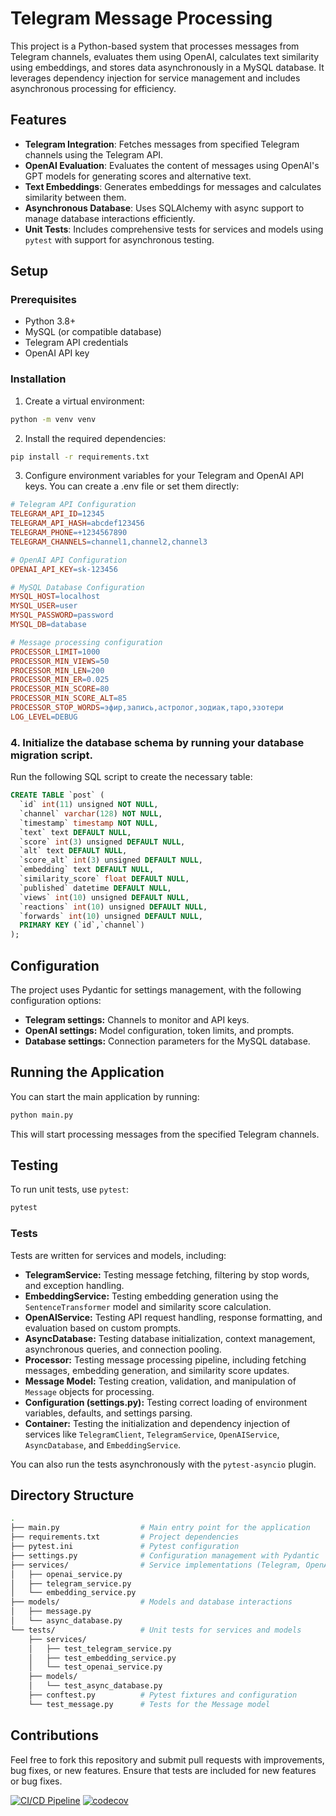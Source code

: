 # Telegram Message Processing

This project is a Python-based system that processes messages from Telegram channels, evaluates them using OpenAI,
calculates text similarity using embeddings, and stores data asynchronously in a MySQL database. It leverages dependency
injection for service management and includes asynchronous processing for efficiency.

## Features

- **Telegram Integration**: Fetches messages from specified Telegram channels using the Telegram API.
- **OpenAI Evaluation**: Evaluates the content of messages using OpenAI's GPT models for generating scores and
  alternative text.
- **Text Embeddings**: Generates embeddings for messages and calculates similarity between them.
- **Asynchronous Database**: Uses SQLAlchemy with async support to manage database interactions efficiently.
- **Unit Tests**: Includes comprehensive tests for services and models using `pytest` with support for asynchronous
  testing.

## Setup

### Prerequisites

- Python 3.8+
- MySQL (or compatible database)
- Telegram API credentials
- OpenAI API key

### Installation

1. Create a virtual environment:

```bash
python -m venv venv
```

2. Install the required dependencies:

```bash
pip install -r requirements.txt
```

3. Configure environment variables for your Telegram and OpenAI API keys. You can create a .env file or set them
   directly:

```makefile
# Telegram API Configuration
TELEGRAM_API_ID=12345
TELEGRAM_API_HASH=abcdef123456
TELEGRAM_PHONE=+1234567890
TELEGRAM_CHANNELS=channel1,channel2,channel3

# OpenAI API Configuration
OPENAI_API_KEY=sk-123456

# MySQL Database Configuration
MYSQL_HOST=localhost
MYSQL_USER=user
MYSQL_PASSWORD=password
MYSQL_DB=database

# Message processing configuration
PROCESSOR_LIMIT=1000
PROCESSOR_MIN_VIEWS=50
PROCESSOR_MIN_LEN=200
PROCESSOR_MIN_ER=0.025
PROCESSOR_MIN_SCORE=80
PROCESSOR_MIN_SCORE_ALT=85
PROCESSOR_STOP_WORDS=эфир,запись,астролог,зодиак,таро,эзотери
LOG_LEVEL=DEBUG
```

### 4. Initialize the database schema by running your database migration script.

Run the following SQL script to create the necessary table:

```sql
CREATE TABLE `post` (
  `id` int(11) unsigned NOT NULL,
  `channel` varchar(128) NOT NULL,
  `timestamp` timestamp NOT NULL,
  `text` text DEFAULT NULL,
  `score` int(3) unsigned DEFAULT NULL,
  `alt` text DEFAULT NULL,
  `score_alt` int(3) unsigned DEFAULT NULL,
  `embedding` text DEFAULT NULL,
  `similarity_score` float DEFAULT NULL,
  `published` datetime DEFAULT NULL,
  `views` int(10) unsigned DEFAULT NULL,
  `reactions` int(10) unsigned DEFAULT NULL,
  `forwards` int(10) unsigned DEFAULT NULL,
  PRIMARY KEY (`id`,`channel`)
);
```

## Configuration

The project uses Pydantic for settings management, with the following configuration options:

- **Telegram settings:** Channels to monitor and API keys.
- **OpenAI settings:** Model configuration, token limits, and prompts.
- **Database settings:** Connection parameters for the MySQL database.

## Running the Application

You can start the main application by running:

```bash
python main.py
```

This will start processing messages from the specified Telegram channels.

## Testing

To run unit tests, use ``pytest``:

```bash
pytest
```

### Tests

Tests are written for services and models, including:

- **TelegramService:** Testing message fetching, filtering by stop words, and exception handling.
- **EmbeddingService:** Testing embedding generation using the `SentenceTransformer` model and similarity score
  calculation.
- **OpenAIService:** Testing API request handling, response formatting, and evaluation based on custom prompts.
- **AsyncDatabase:** Testing database initialization, context management, asynchronous queries, and connection pooling.
- **Processor:** Testing message processing pipeline, including fetching messages, embedding generation, and similarity
  score updates.
- **Message Model:** Testing creation, validation, and manipulation of `Message` objects for processing.
- **Configuration (settings.py):** Testing correct loading of environment variables, defaults, and settings parsing.
- **Container:** Testing the initialization and dependency injection of services
  like `TelegramClient`, `TelegramService`, `OpenAIService`, `AsyncDatabase`, and `EmbeddingService`.

You can also run the tests asynchronously with the `pytest-asyncio` plugin.

## Directory Structure

```bash
.
├── main.py                  # Main entry point for the application
├── requirements.txt         # Project dependencies
├── pytest.ini               # Pytest configuration
├── settings.py              # Configuration management with Pydantic
├── services/                # Service implementations (Telegram, OpenAI, Embedding, etc.)
│   ├── openai_service.py
│   ├── telegram_service.py
│   └── embedding_service.py
├── models/                  # Models and database interactions
│   ├── message.py
│   └── async_database.py
└── tests/                   # Unit tests for services and models
    ├── services/
    │   ├── test_telegram_service.py
    │   ├── test_embedding_service.py
    │   └── test_openai_service.py
    ├── models/
    │   └── test_async_database.py
    ├── conftest.py          # Pytest fixtures and configuration
    └── test_message.py      # Tests for the Message model
```

## Contributions

Feel free to fork this repository and submit pull requests with improvements, bug fixes, or new features. Ensure that
tests are included for new features or bug fixes.

[![CI/CD Pipeline](https://github.com/igorpuchkovcom/teleharvest/actions/workflows/ci-cd.yml/badge.svg)](https://github.com/igorpuchkovcom/teleharvest/actions/workflows/ci-cd.yml)
[![codecov](https://codecov.io/github/igorpuchkovcom/teleharvest/graph/badge.svg?token=941ZCWBM6T)](https://codecov.io/github/igorpuchkovcom/teleharvest)
